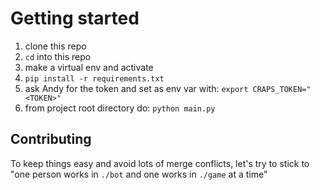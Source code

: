 # Getting started

1) clone this repo
2) `cd` into this repo 
3) make a virtual env and activate
4) `pip install -r requirements.txt`
5) ask Andy for the token and set as env var with: `export CRAPS_TOKEN="<TOKEN>"`
6) from project root directory do: `python main.py` 

## Contributing
To keep things easy and avoid lots of merge conflicts, let's try to stick to "one person works in `./bot` and one works in `./game` at a time"
